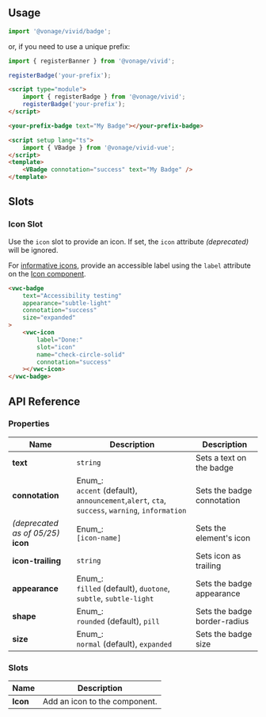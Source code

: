 ## Usage

<vwc-tabs gutters="none">
<vwc-tab label="Web component"></vwc-tab>
<vwc-tab-panel>

```js
import '@vonage/vivid/badge';
```

or, if you need to use a unique prefix:

```js
import { registerBanner } from '@vonage/vivid';

registerBadge('your-prefix');
```

```html preview
<script type="module">
	import { registerBadge } from '@vonage/vivid';
	registerBadge('your-prefix');
</script>

<your-prefix-badge text="My Badge"></your-prefix-badge>
```

</vwc-tab-panel>
<vwc-tab label="Vue"></vwc-tab>
<vwc-tab-panel>

```html
<script setup lang="ts">
	import { VBadge } from '@vonage/vivid-vue';
</script>
<template>
	<VBadge connotation="success" text="My Badge" />
</template>
```

</vwc-tab-panel>
</vwc-tabs>

## Slots

### Icon Slot

Use the `icon` slot to provide an icon.
If set, the `icon` attribute _(deprecated)_ will be ignored.

<vwc-note connotation="information" headline="Accessibility Tip">
	<vwc-icon slot="icon" name="accessibility-line"></vwc-icon>

For [informative icons](/components/icon/accessibility//#informative-vs-decorative-icons), provide an accessible label using the `label` attribute on the [Icon component](/components/icon/code/#label).

</vwc-note>

```html preview
<vwc-badge
	text="Accessibility testing"
	appearance="subtle-light"
	connotation="success"
	size="expanded"
>
	<vwc-icon
		label="Done:"
		slot="icon"
		name="check-circle-solid"
		connotation="success"
	></vwc-icon>
</vwc-badge>
```

## API Reference

### Properties

<div class="table-wrapper">

| Name                                   | Description                                                                                        | Description                  |
| -------------------------------------- | -------------------------------------------------------------------------------------------------- | ---------------------------- |
| **text**                               | `string`                                                                                           | Sets a text on the badge     |
| **connotation**                        | Enum\_:<br/>`accent` (default), `announcement`,`alert`, `cta`, `success`, `warning`, `information` | Sets the badge connotation   |
| _(deprecated as of 05/25)_<br>**icon** | Enum\_:<br/>`[icon-name]`                                                                          | Sets the element's icon      |
| **icon-trailing**                      | `string`                                                                                           | Sets icon as trailing        |
| **appearance**                         | Enum\_:<br/>`filled` (default), `duotone`, `subtle`, `subtle-light`                                | Sets the badge appearance    |
| **shape**                              | Enum\_:<br/>`rounded` (default), `pill`                                                            | Sets the badge border-radius |
| **size**                               | Enum\_:<br/>`normal` (default), `expanded`                                                         | Sets the badge size          |

</div>

### Slots

<div class="table-wrapper">

| Name     | Description                   |
| -------- | ----------------------------- |
| **Icon** | Add an icon to the component. |

</div>

